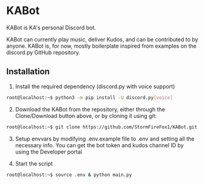 # KABot

KABot is KA's personal Discord bot.

KABot can currently play music, deliver Kudos, and can be contributed to by anyone.
KABot is, for now, mostly boilerplate inspired from examples on the discord.py GitHub repository.

## Installation

1. Install the required dependency (discord.py with voice support)

```bash
root@localhost:~$ python3 -m pip install -U discord.py[voice]
```

2. Download the KABot from the repository, either through the Clone/Download button above, or by cloning it using git:
```bash
root@localhost:~$ git clone https://github.com/StormFireFox1/KABot.git
```

3. Setup envvars by modifying .env.example file to .env and setting all the necessary info. You can get the bot token and kudos channel ID by using the Developer portal

4. Start the script
```bash
root@localhost:~$ source .env & python main.py
```